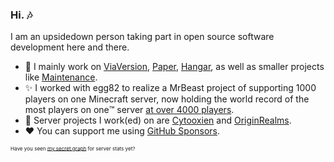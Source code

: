 ### Hi. 🎶
I am an upsidedown person taking part in open source software development here and there.

- 🔭 I mainly work on [ViaVersion](https://github.com/ViaVersion), [Paper](https://github.com/PaperMC/Paper), [Hangar](https://github.com/HangarMC/Hangar), as well as smaller projects like [Maintenance](https://github.com/kennytv/Maintenance).
- ✨ I worked with egg82 to realize a <!-- really cursed -->MrBeast project of supporting 1000 players on one Minecraft server, now holding the world record of the most players on one:tm: server [at over 4000 players](https://i.imgur.com/0Zcllrb.png).
- 📆 Server projects I work(ed) on are [Cytooxien](https://www.cytooxien.de/) and [OriginRealms](https://originrealms.com/).
- ❤ You can support me using [GitHub Sponsors](https://github.com/sponsors/kennytv/).

<sub><sup><sup>Have you seen [my secret graph](https://kennytv.eu/secretgraph/) for server stats yet?</sub></sup></sup>
